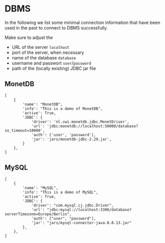 # DBMS

In the following we list some minimal connection information that have been used in the past to connect to DBMS successfully.

Make sure to adjust the

* URL of the server `localhost`
* port of the server, when necessary
* name of the database `database`
* username and passwort `user`/`password`
* path of the (locally existing) JDBC jar file

## MonetDB

```
[
    {
        'name': "MonetDB",
        'info': "This is a demo of MonetDB",
        'active': True,
        'JDBC': {
            'driver': 'nl.cwi.monetdb.jdbc.MonetDriver',
            'url': 'jdbc:monetdb://localhost:50000/database?so_timeout=10000',
            'auth': ['user', 'password'],
            'jar': 'jars/monetdb-jdbc-2.29.jar',
        }
    },
]
```

## MySQL

```
[
    {
        'name': "MySQL",
        'info': "This is a demo of MySQL",
        'active': True,
        'JDBC': {
            'driver': "com.mysql.cj.jdbc.Driver",
            'url': "jdbc:mysql://localhost:3306/database?serverTimezone=Europe/Berlin",
            'auth': ["user", "password"],
            'jar': "jars/mysql-connector-java-8.0.13.jar"
        },
    },
]
```
